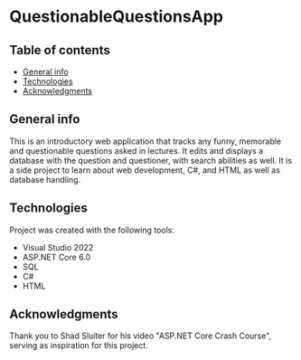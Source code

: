 # QuestionableQuestionsApp
## Table of contents
* [General info](#general-info)
* [Technologies](#technologies)
* [Acknowledgments](#acknowledgments)

## General info
This is an introductory web application that tracks any funny, memorable and questionable questions asked in lectures. It edits and displays a database with the question and questioner, with search abilities as well. It is a side project to learn about web development, C#, and HTML as well as database handling.
	
## Technologies
Project was created with the following tools:
- Visual Studio 2022
- ASP.NET Core 6.0
- SQL
- C#
- HTML

## Acknowledgments
Thank you to Shad Sluiter for his video "ASP.NET Core Crash Course", serving as inspiration for this project.
